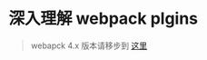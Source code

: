 # 深入理解 webpack plgins

> webapck 4.x 版本请移步到 [这里](https://github.com/robbiemie/webpack-simple-plugins/tree/master/v4)